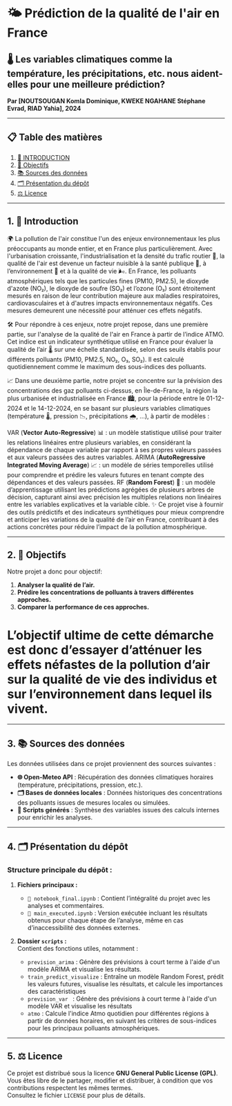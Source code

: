 # 🌤️ Prédiction de la qualité de l'air en France  
## 🌡️ Les variables climatiques comme la température, les précipitations, etc. nous aident-elles pour une meilleure prédiction? 
**Par [NOUTSOUGAN Komla Dominique, KWEKE NGAHANE Stéphane Evrad, RIAD Yahia], 2024**

---

## 📋 Table des matières  
1. [🌟 INTRODUCTION](#INTRODUCTION)  
2. [🎯 Objectifs](#objectifs)  
3. [📚 Sources des données](#sources-des-données)  
4. [🗂️ Présentation du dépôt](#présentation-du-dépôt)  
5. [⚖️ Licence](#licence)  

---

## 1. 🌟 Introduction  

🌍 La pollution de l'air constitue l'un des enjeux environnementaux les plus préoccupants au monde entier, et en France plus particulièrement. Avec l'urbanisation croissante, l'industrialisation et la densité du trafic routier 🚗, la qualité de l'air est devenue un facteur nuisible à la santé publique 🏥, à l’environnement 🌱 et à la qualité de vie 🌬️. En France, les polluants atmosphériques tels que les particules fines (PM10, PM2.5), le dioxyde d'azote (NO₂), le dioxyde de soufre (SO₂) et l’ozone (O₃) sont étroitement mesurés en raison de leur contribution majeure aux maladies respiratoires, cardiovasculaires et à d'autres impacts environnementaux négatifs. Ces mesures demeurent une nécessité pour atténuer ces effets négatifs.

🛠️ Pour répondre à ces enjeux, notre projet repose, dans une première partie, sur l'analyse de la qualité de l'air en France à partir de l’indice ATMO. Cet indice est un indicateur synthétique utilisé en France pour évaluer la qualité de l’air 🌡️ sur une échelle standardisée, selon des seuils établis pour différents polluants (PM10, PM2.5, NO₂, O₃, SO₂). Il est calculé quotidiennement comme le maximum des sous-indices des polluants.

📈 Dans une deuxième partie, notre projet se concentre sur la prévision des concentrations des gaz polluants ci-dessus, en Île-de-France, la région la plus urbanisée et industrialisée en France 🏙️, pour la période entre le 01-12-2024 et le 14-12-2024, en se basant sur plusieurs variables climatiques (température 🌡️, pression 📉, précipitations 🌧️, …), à partir de modèles :

VAR (**Vector Auto-Regressive**) 📊 : un modèle statistique utilisé pour traiter les relations linéaires entre plusieurs variables, en considérant la dépendance de chaque variable par rapport à ses propres valeurs passées et aux valeurs passées des autres variables.
ARIMA (**AutoRegressive Integrated Moving Average**) 📈 : un modèle de séries temporelles utilisé pour comprendre et prédire les valeurs futures en tenant compte des dépendances et des valeurs passées.
RF (**Random Forest**) 🌳 : un modèle d’apprentissage utilisant les prédictions agrégées de plusieurs arbres de décision, capturant ainsi avec précision les multiples relations non linéaires entre les variables explicatives et la variable cible.
✨ Ce projet vise à fournir des outils prédictifs et des indicateurs synthétiques pour mieux comprendre et anticiper les variations de la qualité de l’air en France, contribuant à des actions concrètes pour réduire l’impact de la pollution atmosphérique.
 

---

## 2. 🎯 Objectifs  

Notre projet a donc pour objectif:
1. **Analyser la qualité de l’air.**
2. **Prédire les concentrations de polluants à travers différentes approches.**
3. **Comparer la performance de ces approches.**

# L’objectif ultime de cette démarche est donc d’essayer d’atténuer les effets néfastes de la pollution d’air sur la qualité de vie des individus et sur l’environnement dans lequel ils vivent.
 

---

## 3. 📚 Sources des données  

Les données utilisées dans ce projet proviennent des sources suivantes :  
- **🌐 Open-Meteo API** : Récupération des données climatiques horaires (température, précipitations, pression, etc.).  
- **🗂️ Bases de données locales** : Données historiques des concentrations des polluants issues de mesures locales ou simulées.  
- **🔢 Scripts générés** : Synthèse des variables issues des calculs internes pour enrichir les analyses.  

---

## 4. 🗂️ Présentation du dépôt  

### Structure principale du dépôt :  
1. **Fichiers principaux :**  
   - `📓 notebook_final.ipynb` : Contient l’intégralité du projet avec les analyses et commentaires.  
   - `📓 main_executed.ipynb` : Version exécutée incluant les résultats obtenus pour chaque étape de l’analyse, même en cas d’inaccessibilité des données externes.  

2. **Dossier `scripts` :**  
   Contient des fonctions utiles, notamment :  
   - `prevision_arima` : Génère des prévisions à court terme à l'aide d'un modèle ARIMA et visualise les résultats.  
   - `train_predict_visualize` : Entraîne un modèle Random Forest, prédit les valeurs futures, visualise les résultats, 
    et calcule les importances des caractéristiques 
   - `prevision_var ` : Génère des prévisions à court terme à l'aide d'un modèle VAR et visualise les résultats  
   - `atmo` : Calcule l'indice Atmo quotidien pour différentes régions à partir de données horaires, 
    en suivant les critères de sous-indices pour les principaux polluants atmosphériques.  

---

## 5. ⚖️ Licence  

Ce projet est distribué sous la licence **GNU General Public License (GPL)**. Vous êtes libre de le partager, modifier et distribuer, à condition que vos contributions respectent les mêmes termes.  
Consultez le fichier `LICENSE` pour plus de détails.  

